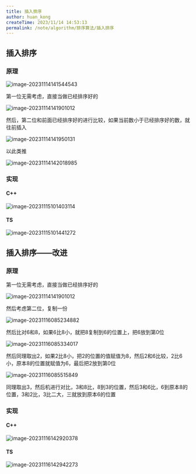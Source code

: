 ```yaml
---
title: 插入排序
author: huan_kong
createTime: 2023/11/14 14:53:13
permalink: /note/algorithm/排序算法/插入排序
---
```


## 插入排序

### 原理

![image-20231114141544543](https://img.huankong.top/i/2023/11/14/65531b7dd5524.png)

第一位无需考虑，直接当做已经排序好的

![image-20231114141901012](https://img.huankong.top/i/2023/11/14/65531b846ad0b.png)

然后，第二位和前面已经排序好的进行比较，如果当前数小于已经排序好的数，就往前插入

![image-20231114141950131](https://img.huankong.top/i/2023/11/14/65531b8d91270.png)

以此类推

![image-20231114142018985](https://img.huankong.top/i/2023/11/14/65531b9760fbb.png)

### 实现

#### C++

![image-20231115101403114](https://img.huankong.top/i/2023/11/15/65542974284f5.png)

#### TS

![image-20231115101441272](https://img.huankong.top/i/2023/11/15/65542993cb2c8.png)

## 插入排序——改进

### 原理

第一位无需考虑，直接当做已经排序好的

![image-20231114141901012](https://img.huankong.top/i/2023/11/14/65531b846ad0b.png)

然后考虑第二位，复制一份

![image-20231116085234882](https://img.huankong.top/i/2023/11/16/655567de45eb7.png)

然后比对6和8，如果6比8小，就把8复制到6的位置上，把6放到第0位

![image-20231116085334017](https://img.huankong.top/i/2023/11/16/655568103b6e1.png)

然后同理取出2，如果2比8小，把2的位置的值赋值为8，然后2和6比较，2比6小，原本8的位置就赋值为6，最后把2放到第0位

![image-20231116085515849](https://img.huankong.top/i/2023/11/16/65556876df8b2.png)

同理取出3，然后机进行对比，3和8比，8到3的位置，然后3和6比，6到原本8的位置，3和2比，3比二大，三就放到原本6的位置

### 实现

#### C++

![image-20231116142920378](https://img.huankong.top/i/2023/11/16/6555b6c86b607.png)

#### TS

![image-20231116142942273](https://img.huankong.top/i/2023/11/16/6555b6d875d2e.png)
